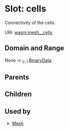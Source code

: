
# Slot: cells

Connectivity of the cells.

URI: [wasm:mesh__cells](https://w3id.org/itk/wasmmesh__cells)


## Domain and Range

None &#8594;  <sub>0..1</sub> [BinaryData](BinaryData.md)

## Parents


## Children


## Used by

 * [Mesh](Mesh.md)
